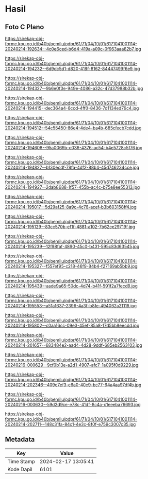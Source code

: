 # Hasil

## Foto C Plano

https://sirekap-obj-formc.kpu.go.id/b40b/pemilu/pdpr/61/71/04/10/01/6171041001114-20240214-192634--4c0e6ced-b6d4-419a-a09c-0f963aaa82b7.jpg

https://sirekap-obj-formc.kpu.go.id/b40b/pemilu/pdpr/61/71/04/10/01/6171041001114-20240214-194232--6d9dc5d1-d820-418f-8162-84447499f6e9.jpg

https://sirekap-obj-formc.kpu.go.id/b40b/pemilu/pdpr/61/71/04/10/01/6171041001114-20240214-194327--9b6e0f3e-949e-4086-a32c-47d37988b32b.jpg

https://sirekap-obj-formc.kpu.go.id/b40b/pemilu/pdpr/61/71/04/10/01/6171041001114-20240214-194415--dec364a4-6ccd-4ff0-8436-7d1134ed79c4.jpg

https://sirekap-obj-formc.kpu.go.id/b40b/pemilu/pdpr/61/71/04/10/01/6171041001114-20240214-194512--54c55450-86e4-4de4-ba4b-685cfecb7cdd.jpg

https://sirekap-obj-formc.kpu.go.id/b40b/pemilu/pdpr/61/71/04/10/01/6171041001114-20240214-194608--95a0069b-c038-4376-ac54-b4e5728c5f76.jpg

https://sirekap-obj-formc.kpu.go.id/b40b/pemilu/pdpr/61/71/04/10/01/6171041001114-20240214-194827--b130ecdf-78fa-4df2-88b4-45d746234cce.jpg

https://sirekap-obj-formc.kpu.go.id/b40b/pemilu/pdpr/61/71/04/10/01/6171041001114-20240214-194927--2dab8688-1f57-455b-ac4c-b75e8ee55313.jpg

https://sirekap-obj-formc.kpu.go.id/b40b/pemilu/pdpr/61/71/04/10/01/6171041001114-20240214-195017--5d29af25-8a9c-4c76-acef-b3b603158ff4.jpg

https://sirekap-obj-formc.kpu.go.id/b40b/pemilu/pdpr/61/71/04/10/01/6171041001114-20240214-195129--83cc570b-ef1f-4881-a102-7b62ce29719f.jpg

https://sirekap-obj-formc.kpu.go.id/b40b/pemilu/pdpr/61/71/04/10/01/6171041001114-20240214-195239--12f98faf-4890-45c0-b431-595c83d63545.jpg

https://sirekap-obj-formc.kpu.go.id/b40b/pemilu/pdpr/61/71/04/10/01/6171041001114-20240214-195327--f557ef95-c218-46f9-84b4-f27169ab5bb9.jpg

https://sirekap-obj-formc.kpu.go.id/b40b/pemilu/pdpr/61/71/04/10/01/6171041001114-20240214-195439--aade9a65-50dc-4d74-b41f-591f2a7fecd9.jpg

https://sirekap-obj-formc.kpu.go.id/b40b/pemilu/pdpr/61/71/04/10/01/6171041001114-20240214-195553--a51a1637-2396-4a3f-b8fe-494062a21119.jpg

https://sirekap-obj-formc.kpu.go.id/b40b/pemilu/pdpr/61/71/04/10/01/6171041001114-20240214-195802--c0aa16cc-09e3-45ef-85a8-17d5bb8eecdd.jpg

https://sirekap-obj-formc.kpu.go.id/b40b/pemilu/pdpr/61/71/04/10/01/6171041001114-20240214-201657--683484e2-aad4-4d28-9ddf-685eb2563103.jpg

https://sirekap-obj-formc.kpu.go.id/b40b/pemilu/pdpr/61/71/04/10/01/6171041001114-20240216-000629--9cf0b13e-a2d1-4907-afc7-1a095f0d9229.jpg

https://sirekap-obj-formc.kpu.go.id/b40b/pemilu/pdpr/61/71/04/10/01/6171041001114-20240214-202346--409c7ef3-c6a0-40c9-bc77-64a4aa97df4b.jpg

https://sirekap-obj-formc.kpu.go.id/b40b/pemilu/pdpr/61/71/04/10/01/6171041001114-20240216-000630--59d2d9ce-e78c-41df-8c4a-c1eeeba76693.jpg

https://sirekap-obj-formc.kpu.go.id/b40b/pemilu/pdpr/61/71/04/10/01/6171041001114-20240214-202711--148c31fa-84c1-4e3c-8f0f-e759c3007c35.jpg


## Metadata

| Key        | Value               |
| ---------- | ------------------- |
| Time Stamp | 2024-02-17 13:05:41 |
| Kode Dapil | 6101                |



